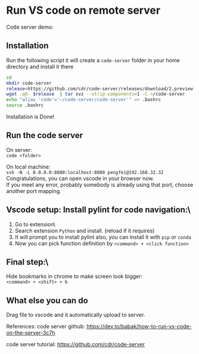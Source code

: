 # Run VS code on remote server
Code server demo:


## Installation
Run the following script it will create a `code-server` folder in your home directory and install it there
```bash
cd 
mkdir code-server
release=https://github.com/cdr/code-server/releases/download/2.preview.9-vsc1.37.0/code-server2.preview.9-vsc1.37.0-linux-x86_64.tar.gz
wget -qO- $release  | tar xvz --strip-components=1 -C ~/code-server
echo "alias 'code'='~/code-server/code-server'" >> .bashrc
source .bashrc
```

Installation is Done!


## Run the code server
On server:\
`code <folder>`

On local machine:\
`ssh -N -L 0.0.0.0:8080:localhost:8080 pengfei@192.168.32.32`
Congratulations, you can open vscode in your browser now.\
If you meet any error, probably somebody is already using that port, choose another port mapping.


## Vscode setup: Install pylint for code navigation:\
1. Go to extension\
2. Search extension `Python` and install. (reload if it requires)
3. It will prompt you to install pylint also, you can install it with `pip` or `conda`
4. Now you can pick function definition by `<command> + <click function>`

## Final step:\
Hide bookmarks in chrome to make screen look bigger: \
`<command> + <shift> + b`

## What else you can do
Drag file to vscode and it automatically upload to server.

References:
code server github:
https://dev.to/babak/how-to-run-vs-code-on-the-server-3c7h

code server tutorial:
https://github.com/cdr/code-server
